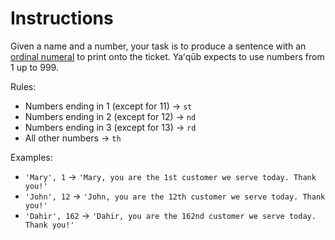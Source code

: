 # Instructions

Given a name and a number, your task is to produce a sentence with an [ordinal numeral][ordinal-numeral] to print onto the ticket.
Yaʻqūb expects to use numbers from 1 up to 999.

Rules:

- Numbers ending in 1 (except for 11) → `st`
- Numbers ending in 2 (except for 12) → `nd`
- Numbers ending in 3 (except for 13) → `rd`
- All other numbers → `th`

Examples:

- `'Mary', 1` → `'Mary, you are the 1st customer we serve today. Thank you!'`
- `'John', 12` → `'John, you are the 12th customer we serve today. Thank you!'`
- `'Dahir', 162` → `'Dahir, you are the 162nd customer we serve today. Thank you!'`

[ordinal-numeral]: https://en.wikipedia.org/wiki/Ordinal_numeral
